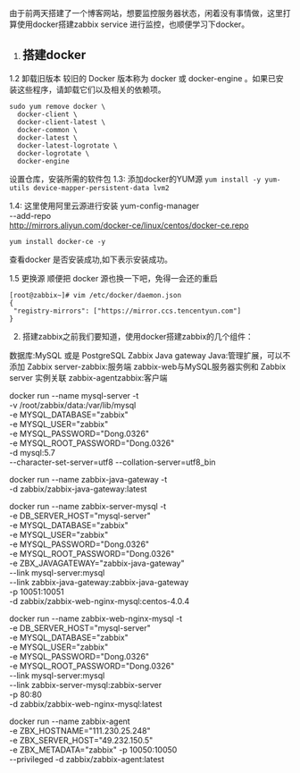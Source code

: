 由于前两天搭建了一个博客网站，想要监控服务器状态，闲着没有事情做，这里打算使用docker搭建zabbix service 进行监控，也顺便学习下docker。

1. ## 搭建docker ##


1.2 卸载旧版本
较旧的 Docker 版本称为 docker 或 docker-engine 。如果已安装这些程序，请卸载它们以及相关的依赖项。
    
    sudo yum remove docker \
      docker-client \
      docker-client-latest \
      docker-common \
      docker-latest \
      docker-latest-logrotate \
      docker-logrotate \
      docker-engine

设置仓库，安装所需的软件包
1.3: 添加docker的YUM源
    `yum install -y yum-utils device-mapper-persistent-data lvm2`

1.4: 这里使用阿里云源进行安装
    yum-config-manager \
    --add-repo \
    http://mirrors.aliyun.com/docker-ce/linux/centos/docker-ce.repo
     
    yum install docker-ce -y

查看docker 是否安装成功,如下表示安装成功。

1.5 更换源
顺便把 docker 源也换一下吧，免得一会还的重启

    [root@zabbix~]# vim /etc/docker/daemon.json 
    {
     "registry-mirrors": ["https://mirror.ccs.tencentyun.com"]
    }
    

2. 搭建zabbix之前我们要知道，使用docker搭建zabbix的几个组件：



数据库:MySQL 或是 PostgreSQL
Zabbix Java gateway	Java:管理扩展，可以不添加
Zabbix server-zabbix:服务端
zabbix-web与MySQL服务器实例和 Zabbix server 实例关联
zabbix-agentzabbix:客户端

docker run --name mysql-server -t \
      -v /root/zabbix/data:/var/lib/mysql \
      -e MYSQL_DATABASE="zabbix" \
      -e MYSQL_USER="zabbix" \
      -e MYSQL_PASSWORD="Dong.0326" \
      -e MYSQL_ROOT_PASSWORD="Dong.0326" \
      -d mysql:5.7\
      --character-set-server=utf8 --collation-server=utf8_bin
 
docker run --name zabbix-java-gateway -t \
      -d zabbix/zabbix-java-gateway:latest
 
 
docker run --name zabbix-server-mysql -t \
      -e DB_SERVER_HOST="mysql-server" \
      -e MYSQL_DATABASE="zabbix" \
      -e MYSQL_USER="zabbix" \
      -e MYSQL_PASSWORD="Dong.0326" \
      -e MYSQL_ROOT_PASSWORD="Dong.0326" \
      -e ZBX_JAVAGATEWAY="zabbix-java-gateway" \
      --link mysql-server:mysql \
      --link zabbix-java-gateway:zabbix-java-gateway \
      -p 10051:10051 \
      -d zabbix/zabbix-web-nginx-mysql:centos-4.0.4  
 
 
docker run --name zabbix-web-nginx-mysql -t \
      -e DB_SERVER_HOST="mysql-server" \
      -e MYSQL_DATABASE="zabbix" \
      -e MYSQL_USER="zabbix" \
      -e MYSQL_PASSWORD="Dong.0326" \
      -e MYSQL_ROOT_PASSWORD="Dong.0326" \
      --link mysql-server:mysql \
      --link zabbix-server-mysql:zabbix-server \
      -p 80:80 \
      -d zabbix/zabbix-web-nginx-mysql:latest
 
 
 
docker run --name zabbix-agent \
            -e ZBX_HOSTNAME="111.230.25.248" \
            -e ZBX_SERVER_HOST="49.232.150.5" \
            -e ZBX_METADATA="zabbix"
            -p 10050:10050 \
            --privileged
            -d zabbix/zabbix-agent:latest
